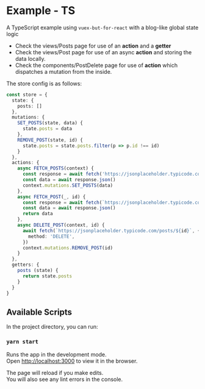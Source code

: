 # Example - TS

A TypeScript example using `vuex-but-for-react` with a blog-like global state logic

* Check the views/Posts page for use of an **action** and a **getter**
* Check the views/Post page for use of an async **action** and storing the data locally.
* Check the components/PostDelete page for use of **action** which dispatches a mutation from the inside.

The store config is as follows:
```typescript
const store = {
  state: {
    posts: []
  },
  mutations: {
    SET_POSTS(state, data) {
      state.posts = data
    },
    REMOVE_POST(state, id) {
      state.posts = state.posts.filter(p => p.id !== id)
    }
  },
  actions: {
    async FETCH_POSTS(context) {
      const response = await fetch('https://jsonplaceholder.typicode.com/posts')
      const data = await response.json()
      context.mutations.SET_POSTS(data)
    },
    async FETCH_POST(_, id) {
      const response = await fetch(`https://jsonplaceholder.typicode.com/posts/${id}`)
      const data = await response.json()
      return data
    },
    async DELETE_POST(context, id) {
      await fetch(`https://jsonplaceholder.typicode.com/posts/${id}`, {
        method: 'DELETE',
      })
      context.mutations.REMOVE_POST(id)
    }
  },
  getters: {
    posts (state) {
      return state.posts
    }
  }
}
```

## Available Scripts

In the project directory, you can run:

### `yarn start`

Runs the app in the development mode.\
Open [http://localhost:3000](http://localhost:3000) to view it in the browser.

The page will reload if you make edits.\
You will also see any lint errors in the console.
